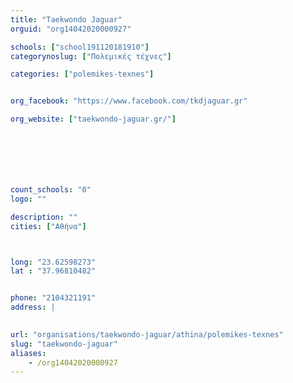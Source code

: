 ```yaml
---
title: "Taekwondo Jaguar"
orguid: "org14042020000927"

schools: ["school191120181910"]
categorynoslug: ["Πολεμικές τέχνες"]

categories: ["polemikes-texnes"]


org_facebook: "https://www.facebook.com/tkdjaguar.gr"

org_website: ["taekwondo-jaguar.gr/"]







count_schools: "0"
logo: ""

description: ""
cities: ["Αθήνα"]



long: "23.62598273"
lat : "37.96810482"


phone: "2104321191"
address: |
    

url: "organisations/taekwondo-jaguar/athina/polemikes-texnes"
slug: "taekwondo-jaguar"
aliases:
    - /org14042020000927
---
```



